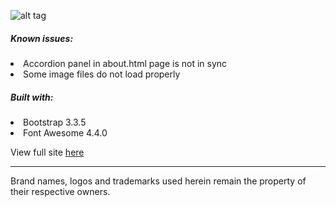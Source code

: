 ![alt tag](https://3.bp.blogspot.com/-5qpPFHO7Kcs/V1ggVRm2TKI/AAAAAAABqVw/rVtLSO8d_Fs7zHBq-iB-M89NUvAO41MFACLcB/s320/testorange-logo-long.png)
<h5>Known issues:</h5>
<li>Accordion panel in about.html page is not in sync</li>
<li>Some image files do not load properly</li>
<h5>Built with:</h5>
<li>Bootstrap 3.3.5</li>
<li>Font Awesome 4.4.0</i>

View full site <a href="http://testorange-adtp.dickwyn.xyz/">here</a>
<hr>
Brand names, logos and trademarks used herein remain the property of their respective owners.
